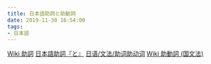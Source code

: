 ```yaml
---
title: 日本語助詞と助動詞
date: 2019-11-30 16:54:00
tags:
- 日本語
---
```


[Wiki 助詞](https://ja.wikipedia.org/wiki/%E5%8A%A9%E8%A9%9E)
[日本語助詞『と』](http://www2.dokkyo.ac.jp/~esemi008/kenkyu/kumagai.html)
[日语/文法/助词助动词](https://zh.wikibooks.org/wiki/%E6%97%A5%E8%AA%9E/%E6%96%87%E6%B3%95/%E5%8A%A9%E8%A9%9E%E5%8A%A9%E5%8B%95%E8%A9%9E)
[Wiki 助動詞 (国文法)](https://ja.wikipedia.org/wiki/%E5%8A%A9%E5%8B%95%E8%A9%9E_(%E5%9B%BD%E6%96%87%E6%B3%95))